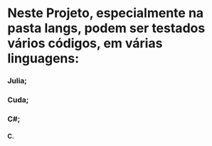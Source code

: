 # **Neste Projeto**, especialmente na pasta langs, podem ser testados vários códigos, em várias linguagens: 
### Julia;
### Cuda;
### C#;
#### C.
